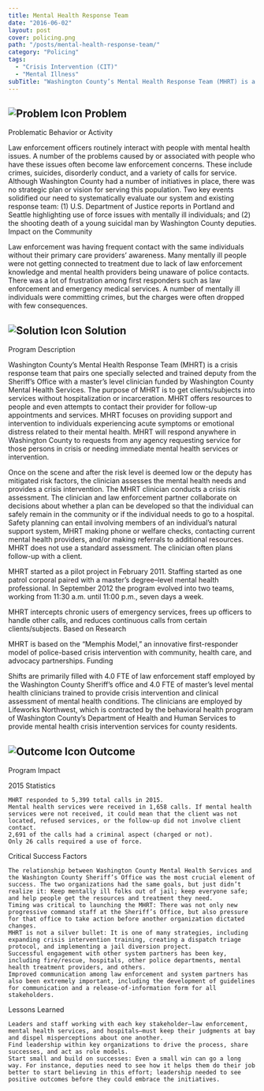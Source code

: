 ```yaml
---
title: Mental Health Response Team
date: "2016-06-02"
layout: post
cover: policing.png
path: "/posts/mental-health-response-team/"
category: "Policing"
tags:
  - "Crisis Intervention (CIT)"
  - "Mental Illness"
subTitle: "Washington County’s Mental Health Response Team (MHRT) is a crisis response team that pairs one specially selected and trained deputy from the Sheriff’s Office with a master’s level clinician funded by Washington County Mental Health Services."
---
```

## ![Problem Icon](https://github.com/google/material-design-icons/raw/master/alert/1x_web/ic_error_outline_black_48dp.png "Problem") Problem

Problematic Behavior or Activity

Law enforcement officers routinely interact with people with mental health issues. A number of the problems caused by or associated with people who have these issues often become law enforcement concerns. These include crimes, suicides, disorderly conduct, and a variety of calls for service. Although Washington County had a number of initiatives in place, there was no strategic plan or vision for serving this population. Two key events solidified our need to systematically evaluate our system and existing response team: (1) U.S. Department of Justice reports in Portland and Seattle highlighting use of force issues with mentally ill individuals; and (2) the shooting death of a young suicidal man by Washington County deputies.
Impact on the Community

Law enforcement was having frequent contact with the same individuals without their primary care providers’ awareness. Many mentally ill people were not getting connected to treatment due to lack of law enforcement knowledge and mental health providers being unaware of police contacts. There was a lot of frustration among first responders such as law enforcement and emergency medical services. A number of mentally ill individuals were committing crimes, but the charges were often dropped with few consequences.

## ![Solution Icon](https://github.com/google/material-design-icons/raw/master/action/1x_web/ic_lightbulb_outline_black_48dp.png "Solution") Solution

Program Description

Washington County’s Mental Health Response Team (MHRT) is a crisis response team that pairs one specially selected and trained deputy from the Sheriff’s Office with a master’s level clinician funded by Washington County Mental Health Services. The purpose of MHRT is to get clients/subjects into services without hospitalization or incarceration. MHRT offers resources to people and even attempts to contact their provider for follow-up appointments and services. MHRT focuses on providing support and intervention to individuals experiencing acute symptoms or emotional distress related to their mental health. MHRT will respond anywhere in Washington County to requests from any agency requesting service for those persons in crisis or needing
immediate mental health services or intervention.

Once on the scene and after the risk level is deemed low or the deputy has mitigated risk factors, the clinician assesses the mental health needs and provides a crisis intervention. The MHRT clinician conducts a crisis risk assessment. The clinician and law enforcement partner collaborate on decisions about whether a plan can be developed so that the individual can safely remain in the community or if the individual needs to go to a hospital. Safety planning can entail involving members of an individual’s natural support system, MHRT making phone or welfare checks, contacting current mental health providers, and/or making referrals to additional resources. MHRT does not use a standard assessment. The clinician often plans follow-up with a client.

MHRT started as a pilot project in February 2011. Staffing started as one patrol corporal paired with a master’s degree–level mental health professional. In September 2012 the program evolved into two teams, working from 11:30 a.m. until 11:00 p.m., seven days a week.

MHRT intercepts chronic users of emergency services, frees up officers to handle other calls, and reduces continuous calls from certain clients/subjects.
Based on Research

MHRT is based on the “Memphis Model,” an innovative first-responder model of police-based crisis intervention with community, health care, and advocacy partnerships.
Funding

Shifts are primarily filled with 4.0 FTE of law enforcement staff employed by the Washington County Sheriff’s office and 4.0 FTE of master’s level mental health clinicians trained to provide crisis intervention and clinical assessment of mental health conditions. The clinicians are employed by Lifeworks Northwest, which is contracted by the behavioral health program of Washington County’s Department of Health and Human Services to provide mental health crisis intervention services for county residents.

## ![Outcome Icon](https://github.com/google/material-design-icons/raw/master/action/1x_web/ic_view_list_black_48dp.png "Outcome") Outcome

Program Impact

2015 Statistics

    MHRT responded to 5,399 total calls in 2015.
    Mental health services were received in 1,658 calls. If mental health services were not received, it could mean that the client was not located, refused services, or the follow-up did not involve client contact.
    2,691 of the calls had a criminal aspect (charged or not).
    Only 26 calls required a use of force.

Critical Success Factors

    The relationship between Washington County Mental Health Services and the Washington County Sheriff’s Office was the most crucial element of success. The two organizations had the same goals, but just didn’t realize it: Keep mentally ill folks out of jail; keep everyone safe; and help people get the resources and treatment they need.
    Timing was critical to launching the MHRT: There was not only new progressive command staff at the Sheriff’s Office, but also pressure for that office to take action before another organization dictated changes.
    MHRT is not a silver bullet: It is one of many strategies, including expanding crisis intervention training, creating a dispatch triage protocol, and implementing a jail diversion project.
    Successful engagement with other system partners has been key, including fire/rescue, hospitals, other police departments, mental health treatment providers, and others.
    Improved communication among law enforcement and system partners has also been extremely important, including the development of guidelines for communication and a release-of-information form for all stakeholders.

Lessons Learned

    Leaders and staff working with each key stakeholder—law enforcement, mental health services, and hospitals—must keep their judgments at bay and dispel misperceptions about one another.
    Find leadership within key organizations to drive the process, share successes, and act as role models.
    Start small and build on successes: Even a small win can go a long way. For instance, deputies need to see how it helps them do their job better to start believing in this effort; leadership needed to see positive outcomes before they could embrace the initiatives.
